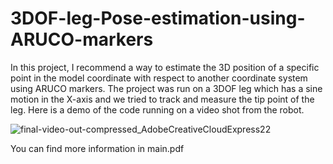 
# 3DOF-leg-Pose-estimation-using-ARUCO-markers

In this project, I recommend a way to estimate the 3D position of a specific point in the model coordinate with respect to another coordinate system using ARUCO markers. The project was run on a 3DOF leg which has a sine motion in the X-axis and we tried to track and measure the tip point of the leg. Here is a demo of the code running on a video shot from the robot.


![final-video-out-compressed_AdobeCreativeCloudExpress22](https://user-images.githubusercontent.com/83370141/151523529-e66067b0-73f1-43b7-9af4-cc8512104e37.gif)





You can find more information in main.pdf
